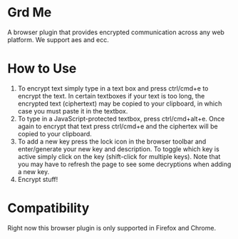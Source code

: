 Grd Me
======

A browser plugin that provides encrypted communication across any web platform.  We support aes and ecc.

How to Use
==========

1. To encrypt text simply type in a text box and press ctrl/cmd+e to encrypt the text. In certain textboxes if your text is too long, the encrypted text (ciphertext) may be copied to your clipboard, in which case you must paste it in the textbox.
2. To type in a JavaScript-protected textbox, press ctrl/cmd+alt+e. Once again to encrypt that text press ctrl/cmd+e and the ciphertex will be copied to your clipboard.
3. To add a new key press the lock icon in the browser toolbar and enter/generate your new key and description. To toggle which key is active simply click on the key (shift-click for multiple keys). Note that you may have to refresh the page to see some decryptions when adding a new key.
4. Encrypt stuff!

Compatibility
==============
Right now this browser plugin is only supported in Firefox and Chrome.
